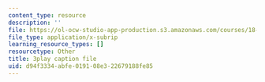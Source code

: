 ```yaml
---
content_type: resource
description: ''
file: https://ol-ocw-studio-app-production.s3.amazonaws.com/courses/18-06sc-linear-algebra-fall-2011/d94f3334abfe019108e322679188fe85_OsHY7ycgbaE.srt
file_type: application/x-subrip
learning_resource_types: []
resourcetype: Other
title: 3play caption file
uid: d94f3334-abfe-0191-08e3-22679188fe85
---
```


